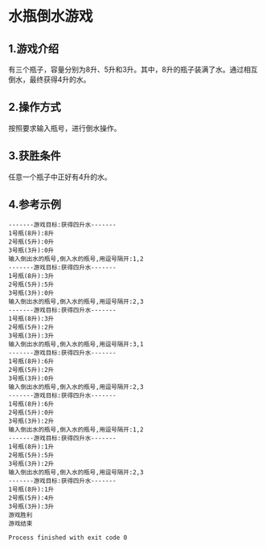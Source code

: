 # 水瓶倒水游戏
## 1.游戏介绍
有三个瓶子，容量分别为8升、5升和3升。其中，8升的瓶子装满了水。通过相互倒水，最终获得4升的水。

## 2.操作方式
按照要求输入瓶号，进行倒水操作。

## 3.获胜条件
任意一个瓶子中正好有4升的水。

## 4.参考示例
```text
-------游戏目标:获得四升水-------
1号瓶(8升):8升
2号瓶(5升):0升
3号瓶(3升):0升
输入倒出水的瓶号,倒入水的瓶号,用逗号隔开:1,2
-------游戏目标:获得四升水-------
1号瓶(8升):3升
2号瓶(5升):5升
3号瓶(3升):0升
输入倒出水的瓶号,倒入水的瓶号,用逗号隔开:2,3
-------游戏目标:获得四升水-------
1号瓶(8升):3升
2号瓶(5升):2升
3号瓶(3升):3升
输入倒出水的瓶号,倒入水的瓶号,用逗号隔开:3,1
-------游戏目标:获得四升水-------
1号瓶(8升):6升
2号瓶(5升):2升
3号瓶(3升):0升
输入倒出水的瓶号,倒入水的瓶号,用逗号隔开:2,3
-------游戏目标:获得四升水-------
1号瓶(8升):6升
2号瓶(5升):0升
3号瓶(3升):2升
输入倒出水的瓶号,倒入水的瓶号,用逗号隔开:1,2
-------游戏目标:获得四升水-------
1号瓶(8升):1升
2号瓶(5升):5升
3号瓶(3升):2升
输入倒出水的瓶号,倒入水的瓶号,用逗号隔开:2,3
-------游戏目标:获得四升水-------
1号瓶(8升):1升
2号瓶(5升):4升
3号瓶(3升):3升
游戏胜利
游戏结束

Process finished with exit code 0

```
